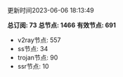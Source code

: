 更新时间2023-06-06 18:13:49

**总订阅: 73**
**总节点: 1466**
**有效节点: 691**
- v2ray节点: 557
- ss节点: 34
- trojan节点: 90
- ssr节点: 10
